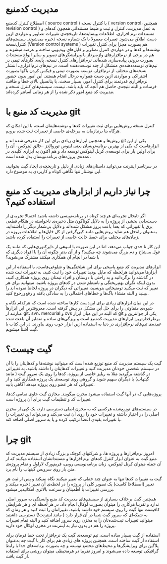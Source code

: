 <p dir="rtl">

مدیریت کدمنبع
====
اصطلاح کنترل کدمنبع ( source control ) یا کنترل نسخه ( version control، همچنین revision control ) به عمل مدیریت، کنترل و ثبت  و ضبط مستنداتی همچون کدهای و مستندات نرم افزاری، اطلاعات وبسایت‌ها، تاریخچه‌ی تغییرات تصاویر و مواردی ازین دست اطلاق می‌شود. تغییرات معمولا با یک شماره نسخه ذخیره می‌شوند.
سیستم‌های کنترل‌نسخه (Version control systems ) هم بصورت مجزا برای کنترل تغییرات نوشته‌ها و کدها و در مواردی کنترل تصاویر و فایل‌های ویدیویی ساخته و عرضه میشوند و هم در برخی از نرم‌افزارهای واژه‌پرداز یا ویرایشگرهای تصویر و سایر انواع مستندات بصورت درونی پیاده‌سازی شده‌اند. نرم‌افزارهای کنترل نسخه، پایه‌ی کارهای تیمی در تیم‌های توسعه‌دهنده‌ی متشکل از چند توسعه‌دهنده است.
در تیم‌های نرم‌افزاری، انتشار نسخه‌های مختلف از نرم‌افزار، توسعه بصورت تیمی و فیکس کردن باگها بصورت اشتراکی و مواردی ازین دست همواره درحال انجام هستند. این امور بدون حضور نرم‌افزاری قدرتمند برای کنترل امور، بسیار سخت، با پتانسیل بالای خطا و طاقت فرسات و البته نتیجه‌ی حاصل هم آنچه که باید باشد، نیست. سیستم‌های کنترل نسخه و مدیریت کد منبع امور ذکر شده را از هر زمانی آسانتر کرده‌اند. 

مدیریت کد منبع با git
====

کنترل نسخه روش‌هایی برای ثبت تغییرات کدها و نوشته‌هایمان است، با این امکان که هرگاه بنا برنیازمان به مرحله‌ی خاصی از تغییرات ثبت شده برویم.

روش‌ها و همچنین ابزارهای زیادی برای این کار معرفی شده اند و git  یکی از این ابزارهاست که یکی از بهترین برنامه‌نویسان یعنی لینوس توروالدز -خالق لینوکس- آن را برای اولین بار برای توسعه‌ی کرنل لینوکس توسعه داد و هم اکنون به ابزاری کلیدی در عمده‌ی پروژه‌های برنامه‌نویسان بدل شده است.

در سرتاسر اینترنت می‌توانید داستان‌های زیادی از دلیل و تاریخچه‌ی ایجاد گیت بخوانید، این نوشتار تنها نگاهی کوتاه و کاربردی به موضوع دارد.

چرا نیاز داریم از ابزارهای مدیریت کد منبع استفاده کنیم؟
====

اگر تابحال تجربه‌ای هرچند کوتاه در برنامه‌نویسی داشته باشید احتمالا تجربه‌ی از دست‌دادن بخشی از  پروژه را به دلایل گوناگون مثل ذخیره‌ی ناخواسته در هنگام قطعی برق یا تغییراتی که بعدا باعث بروز مشکل شده‌اند و دلایل بی‌شمار دیگر را داشته‌اید. به‌عنوان راه‌حل هم شاید روش‌هایی مانند کپی‌گرفتن از کل فایل‌ها و اطلاعات پروژه در زمان‌های مختلف برای حفظ حالت خاصی از تغییرات را استفاده کرده باشید.

این کار تا حدی جواب می‌دهد، اما در این صورت با انبوهی از دایرکتوری‌هایی که مانند یک غول بی‌شاخ و دم بزرگ می‌شوند چه میکنید؟ و از آن بدتر چگونه آن را با افراد دیگری که با شما در انجام آن همکاری میکنند مشترک می‌شوید؟

ابزارهای مدیریت کد منبع پاسخی برای این شلختگی‌ها و شلوغی‌هاست. با استفاده از این ابزارها می‌توانید هرلحظه که مایل بودید تغییرات خود را ثبت کنید، به تغییرات ثبت شده در گذشته را برگردانید و به راحتی با دوستان و افراد تیمتان روی پروژه همکاری کنید، بدون اینکه نگران بهم‌ریختگی و نامنظم شدن در کدهای پروژه باشید. میتوانید برای هر تغییر که ثبت میکنید توضیحاتی بنویسید، تغییراتی که دیگران در پروژه لحاظ نموده اند را ببینید و البته منشاء باگ‌ها و خطاهای احتمالی را به سادگی یافته و رفع‌ورجوع کنید.

در این میان ابزارهای زیادی برای این‌دست کارها ساخته شده است که هرکدام نگاه و شیوه‌ی متفاوتی را برای حل این مشکل در پیش گرفته است. معروفترین این ابزارها عبارتند از git، svn، mercurial و  cvs که البته در این میان ابزار git یکی از جوانترین و پرطرفدارترین ابزارهای مدیریت کدمنبع است و ویژگی‌های ساده و متمایز آن باعث شده عمده‌ی تیم‌های نرم‌افزاری در دنیا به استفاده ازین ابزار خوب روی بیاورند. در این کتاب با گیت آشنا میشویم.

گیت چیست؟
====
گیت یک سیستم مدیریت کد منبع توزیع شده است که میتوانید نوشته‌ها و کدهایتان را با آن در سیستم شخصی خودتان مدیریت کنید و تغییرات کدهایتان را داشته باشید، به تغییراتی در گذشته برگردید مثلا به ریلیز خاصی از پروژه، کدها را روی یک سرور گیت ( مانند گیتهاب) با دیگران سهیم شوید و گروهی روی توسعه‌ی یک پروژه همکاری کنید و از تغییراتی که هر عضو روی پروژه میدهد آگاهی یابید.

پروژه‌هایی که در آنها گیت استفاده میشود مخزن میگویند. مخازن گیت حاوی تمامی کدها، تغییرات کد و تنظیمات گیت برای آن پروژه است.

در سیستم‌های توزیع‌شده هرکسی که به مخزن اصلی دسترسی دارد، یک کپی از مخزن اصلی را در اختیار داشته و تغییرات خود را روی آن ثبت می‌کند و می‌تواند این تغییرات را با تغییرات بقیه‌ی اعضا ترکیب کرده و یا به سرور اصلی اضافه کند.


چرا git
====

امروز نرم‌افزارها و پروژه ها، و شرکتهای  کوچک و بزرگ زیادی از سیستم مدیریت کد منبع گیت به عنوان ابزار کنترل کدهای نرم افزارها و مستنداتشان استفاده میکنند که از آن جمله میتوان کرنل لینوکس، زبان برنامه‌نویسی روبی، فریم‌ورک لاراول و تمام پروژه‌ی متن باز روی سرویس گیتهاب را نام برد.

گیت به تغییرات کدها تنها به عنوان چند خطی که تغییر میکنند نگاه نمیکند و پس از ثبت هر تغییر (اصطلاحا کامیت) یک تصویر کلی از پروژه را در لحظه‌ی آن تغییر ذخیره میکند و بررسی تغییرات با اطمینان و سرعت بالاتری امکانپذیر میشود.

همچنین گیت برخلاف بسیاری از سیستم‌های مدیریت کد منبع وابستگی به سرور اصلی ندارد و تقریبا هرکاری را میتوان بصورت لوکال انجام داد، در هر لحظه ای و هر شرایطی کافیست تنها گیت را روی سیستم خود داشته باشید، تغییراتتان را ثبت کنید و هر زمان که به شبکه‌‌ای که سرور گیت شما در آن قرار دارد ( مانند اینترنت!) دسترسی داشتید میتوانید تغییرات ثبت‌شده‌تان را به مخزن روی سرور اضافه کنید و البته تمام تغییرات پروژه را هم در بدون نیاز به اینترنت در مخزن لوکال خود دارید.

استفاده از گیت بسیار ساده است. تیم توسعه‌ی گیت یک نرم‌افزار تحت خط فرمان برای استفاده از گیت ساخته است. همچنین پروژه های زیادی هم برای کار با گیت چه به‌عنوان پلاگین برای ویرایشگرها و محیط‌های مجتمع توسعه و چه بصورت برنامه‌های جدا با رابط گرافیکی توسعه داده می‌شوند و امروز تقریبا در هرمحیطی میتوان روشی برای استفاده از گیت یافت.

</p>
